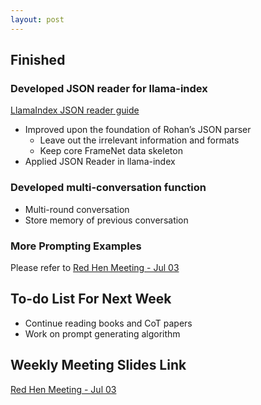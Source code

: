 ```yaml
---
layout: post
---
```


<!-- ## Difficulties

## Ideas

## Challenges

## Attempts to succeed

## Failures

## Advice -->

## Finished

### Developed JSON reader for llama-index

[LlamaIndex JSON reader guide](https://www.restack.io/docs/llamaindex-knowledge-llamaindex-json-reader-guide)

- Improved upon the foundation of Rohan’s JSON parser
    - Leave out the irrelevant information and formats
    - Keep core FrameNet data skeleton
- Applied JSON Reader in llama-index

### Developed multi-conversation function

- Multi-round conversation
- Store memory of previous conversation

### More Prompting Examples

Please refer to [Red Hen Meeting - Jul 03](https://docs.google.com/presentation/d/1HZrqx0fb38dN9N8gD_e2iQksTPtxeM2Y8JaA2PUCUAs/edit)

## To-do List For Next Week

- Continue reading books and CoT papers
- Work on prompt generating algorithm

## Weekly Meeting Slides Link

[Red Hen Meeting - Jul 03](https://docs.google.com/presentation/d/1HZrqx0fb38dN9N8gD_e2iQksTPtxeM2Y8JaA2PUCUAs/edit)